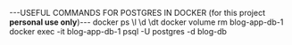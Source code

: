 ---USEFUL COMMANDS FOR POSTGRES IN DOCKER (for this project **personal use only**)---
docker ps
\l
\d
\dt
docker volume rm blog-app-db-1
docker exec -it blog-app-db-1 psql -U postgres -d blog-db